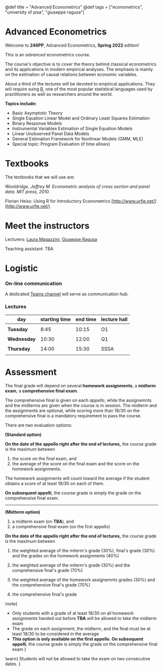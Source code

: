@def title = "Advanced Econometrics"
@def tags = ["econometrics", "university of pisa", "giuseppe ragusa"]

# Advanced Econometrics

Welcome to **246PP**, Advanced Econometrics, **Spring 2022** edition!

This is an _advanced_ econometrics course. 

The course's objective is to cover the theory behind classical econometrics and its applications in modern empirical analyses. The emphasis is mainly on the estimation of causal relations between economic variables. 

About a third of the lectures will be devoted to empirical applications. They wiil require suing [R](https://cran.r-project.org), one of the most popular statistical languages used by practitioners as well as researchers around the world. 


**Topics include:**

 - Basic Asymptotic Theory
 - Single Equation Linear Model and Ordinary Least Squares Estimation
 - Binary Response Models
 - Instrumental Variables Estimation of Single Equation Models
 - Linear Unobserved Panel Data Models
 - General Estimation Framework for Nonlinear Models (GMM, MLE)
 - Special topic: Program Evaluation (if time allows)

# Textbooks

The textbooks that we will use are:

_Wooldridge, Jeffrey M. Econometric analysis of cross section and panel data. MIT press, 2010._


Florian Heiss: Using R for Introductory Econometrics [http://www.urfie.net/](http://www.urfie.net/)



# Meet the instructors

Lecturers: [Laura Magazzini](https://sites.google.com/site/magazzinilaura/home), [Giuseppe Ragusa](https://gragusa.org)

Teaching assistant: TBA

# Logistic

### On-line communication

A dedicated [Teams channel](https://teams.microsoft.com/l/team/19%3a_mabtpw0PsAtlcH75W9fTdKYznAqMhVULXmcKD0L7nI1%40thread.tacv2/conversations?groupId=881778be-f31e-4b27-9d4c-bd2e60d6b58a&tenantId=c7456b31-a220-47f5-be52-473828670aa1) will serve as communication hub. 


### Lectures 

| day           | starting time | end time | lecture hall |
| ------------- | ------------- | -------- | ------------ |
|               |               |          |              |
| **Tuesday**   | 8:45          | 10:15    | O1           |
|               |               |          |              |
| **Wednesday** | 10:30         | 12:00    | Q1           |
|               |               |          |              |
| **Thursday**  | 14:00         | 15:30    | SSSA         |
|               |               |          |              |


<!-- Links and instructions for the live streams will be made available on [Teams](https://teams.microsoft.com/l/team/19%3a3b04a0e7a517448aa84b1525fe986553%40thread.tacv2/conversations?groupId=3734028b-c82f-4a44-90d0-e5d52f8df440&tenantId=c7456b31-a220-47f5-be52-473828670aa1)).


\note{
There is a **Tuesday slot (14:00, B01 Piagge)** reserved for blended lectures and lab sessions. We will move the Friday or the Thursday lecture to this slot from time to time. 

We will communicate in advance when the Tuesday lecture slot is used.
} -->

# Assessment

The final grade will depend on several **homework assignments**, a **midterm exam**, a **comprehensive final exam**.
 
The comprehensive final is given on each _appello_, while the assignemnts and the midterms are given when the course is in session. The midterm and the assignments are optional, while scoring more than 18/30 on the comprehensive final is a mandatory requirement to pass the course. 

There are two evaluation options:

**(Standard option)**

**On the date of the appello right after the end of lectures,** the course grade is the maximum between 

1. the score on the final exam, and 
2. the average of the score on the final exam and the score on the homework assignments. 

The homework assignments will count toward the average if the student obtains a score of at least 18/30 on each of them.

**On subsequent appelli**, the course grade is simply the grade on the comprehensive final exam.

---

**(Midterm option)**

1. a midterm exam (on **TBA**), and 
2. a comprehensive final exam (on the first appello)

**On the date of the appello right after the end of lectures,** the course grade is the maximum between

1. the weighted average of the miterm's grade (30%), final's grade (30%) and the grades on the homework assignments (40%)

2. the weighted average of the miterm's grade (30%) and the comprehensive final's grade (70%) 

3. the weighted average of the homework assignemnts grades (30%) and the comprehensive final's grade (70%) 

5. the comprehensive final's grade


\note{
- Only students with a grade of at least 18/30 on all homework assignments handed out before **TBA** will be allowed to take the midterm exam
- The grade on each assignment, the midterm, and the final must be at least 18/30 to be considered in the average
- **This option is only available on the first appello. On subsequent appelli**, the course grade is simply the grade on the comprehensive final exam
}

\warn{
Students will not be allowed to take the exam on two consecutive dates.
}
